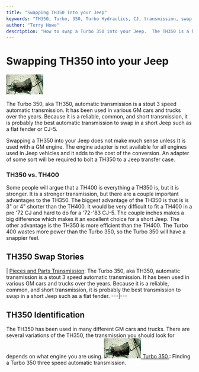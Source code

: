 ```yaml
---
title: "Swapping TH350 into your Jeep"
keywords: "TH350, Turbo, 350, Turbo Hydraulics, CJ, transmission, swap, automatic"
author: "Terry Howe"
description: "How to swap a Turbo 350 into your Jeep.  The TH350 is a heavy duty, three speed automatic transmission."
---
```

# Swapping TH350 into your Jeep

[![Turbo 350 Chevy tail shaft](../../img/transmission/upgrades/th350/th3503_.jpg)](../../img/transmission/upgrades/th350/th3503.jpg)

The Turbo 350, aka TH350, automatic transmission is a stout 3 speed automatic transmission. It has been used in various GM cars and trucks over the years. Because it is a reliable, common, and short transmission, it is probably the best automatic transmission to swap in a short Jeep such as a flat fender or CJ-5.

Swapping a TH350 into your Jeep does not make much sense unless It is used with a GM engine. The engine adapter is not available for all engines used in Jeep vehicles and it adds to the cost of the conversion. An adapter of some sort will be required to bolt a TH350 to a Jeep transfer case.

### TH350 vs. TH400

Some people will argue that a TH400 is everything a TH350 is, but it is stronger. It is a stronger transmission, but there are a couple important advantages to the TH350. The biggest advantage of the TH350 is that is is 3" or 4" shorter than the TH400. It would be very difficult to fit a TH400 in a pre '72 CJ and hard to do for a '72-'83 CJ-5. The couple inches makes a big difference which makes it an excellent choice for a short Jeep. The other advantage is the TH350 is more efficient than the TH400. The Turbo 400 wastes more power than the Turbo 350, so the Turbo 350 will have a snappier feel.

## TH350 Swap Stories

|  [Pieces and Parts Transmission](https://www.4x4wire.com/jeep/projects/pieces/transmission/factory/): The Turbo 350, aka TH350, automatic transmission is a stout 3 speed automatic transmission. It has been used in various GM cars and trucks over the years. Because it is a reliable, common, and short transmission, it is probably the best transmission to swap in a short Jeep such as a flat fender.
---|---

## TH350 Identification

The TH350 has been used in many different GM cars and trucks. There are several variations of the TH350, the transmission you should look for depends on what engine you are using.
![Turbo 350 Chevy tail shaft](../../img/transmission/upgrades/th350/th3503_.jpg)[ Turbo 350 ](/transmission/upgrades/gm/gmth350id.md): Finding a Turbo 350 three speed automatic transmission.